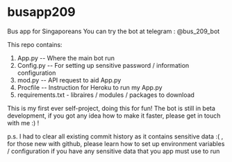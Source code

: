 # busapp209
Bus app for Singaporeans
You can try the bot at telegram : @bus_209_bot

This repo contains: 

1. App.py -- Where the main bot run 
2. Config.py -- For setting up sensitive password / information configuration 
3. mod.py -- API request to aid App.py
4. Procfile -- Instruction for Heroku to run my App.py 
5. requirements.txt - libraires / modules / packages to download  


This is my first ever self-project, doing this for fun!
The bot is still in beta development, if you got any idea how to make it faster, please get in touch with me :) !


p.s. I had to clear all existing commit history as it contains sensitive data :( , for those new with github, please learn how to set up environment variables / configuration if you have any sensitive data that you app must use to run 
